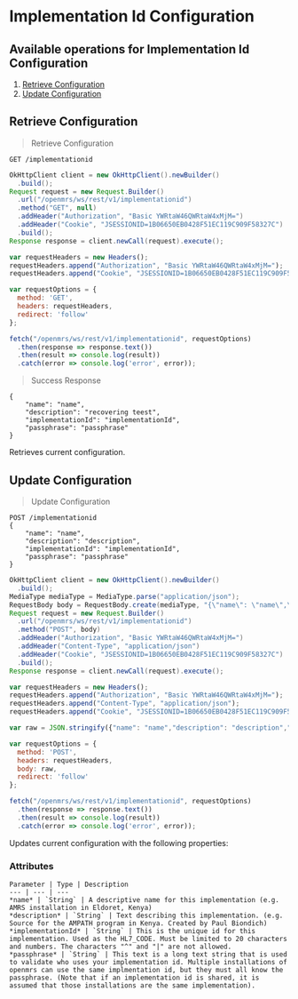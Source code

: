 # Implementation Id Configuration

## Available operations for Implementation Id Configuration

1. [Retrieve Configuration](#retrieve-configuration)
2. [Update Configuration](#update-configuration)

## Retrieve Configuration

> Retrieve Configuration

```shell
GET /implementationid
```

```java
OkHttpClient client = new OkHttpClient().newBuilder()
  .build();
Request request = new Request.Builder()
  .url("/openmrs/ws/rest/v1/implementationid")
  .method("GET", null)
  .addHeader("Authorization", "Basic YWRtaW46QWRtaW4xMjM=")
  .addHeader("Cookie", "JSESSIONID=1B06650EB0428F51EC119C909F58327C")
  .build();
Response response = client.newCall(request).execute();
```

```javascript
var requestHeaders = new Headers();
requestHeaders.append("Authorization", "Basic YWRtaW46QWRtaW4xMjM=");
requestHeaders.append("Cookie", "JSESSIONID=1B06650EB0428F51EC119C909F58327C");

var requestOptions = {
  method: 'GET',
  headers: requestHeaders,
  redirect: 'follow'
};

fetch("/openmrs/ws/rest/v1/implementationid", requestOptions)
  .then(response => response.text())
  .then(result => console.log(result))
  .catch(error => console.log('error', error));
```

> Success Response

```response
{
    "name": "name",
    "description": "recovering teest",
    "implementationId": "implementationId",
    "passphrase": "passphrase"
}
```

Retrieves current configuration.

## Update Configuration

> Update Configuration

```shell
POST /implementationid
{
    "name": "name",
    "description": "description",
    "implementationId": "implementationId",
    "passphrase": "passphrase"
}
```

```java
OkHttpClient client = new OkHttpClient().newBuilder()
  .build();
MediaType mediaType = MediaType.parse("application/json");
RequestBody body = RequestBody.create(mediaType, "{\"name\": \"name\",\"description\": \"description\",\"implementationId\": \"implementationId\",\"passphrase\": \"passphrase\"}");
Request request = new Request.Builder()
  .url("/openmrs/ws/rest/v1/implementationid")
  .method("POST", body)
  .addHeader("Authorization", "Basic YWRtaW46QWRtaW4xMjM=")
  .addHeader("Content-Type", "application/json")
  .addHeader("Cookie", "JSESSIONID=1B06650EB0428F51EC119C909F58327C")
  .build();
Response response = client.newCall(request).execute();
```

```javascript
var requestHeaders = new Headers();
requestHeaders.append("Authorization", "Basic YWRtaW46QWRtaW4xMjM=");
requestHeaders.append("Content-Type", "application/json");
requestHeaders.append("Cookie", "JSESSIONID=1B06650EB0428F51EC119C909F58327C");

var raw = JSON.stringify({"name": "name","description": "description","implementationId": "implementationId","passphrase": "passphrase"});

var requestOptions = {
  method: 'POST',
  headers: requestHeaders,
  body: raw,
  redirect: 'follow'
};

fetch("/openmrs/ws/rest/v1/implementationid", requestOptions)
  .then(response => response.text())
  .then(result => console.log(result))
  .catch(error => console.log('error', error));
```

Updates current configuration with the following properties:

### Attributes
    Parameter | Type | Description
    --- | --- | ---
    *name* | `String` | A descriptive name for this implementation (e.g. AMRS installation in Eldoret, Kenya)
    *description* | `String` | Text describing this implementation. (e.g. Source for the AMPATH program in Kenya. Created by Paul Biondich)
    *implementationId* | `String` | This is the unique id for this implementation. Used as the HL7_CODE. Must be limited to 20 characters and numbers. The characters "^" and "|" are not allowed.
    *passphrase* | `String` | This text is a long text string that is used to validate who uses your implementation id. Multiple installations of openmrs can use the same implmentation id, but they must all know the passphrase. (Note that if an implementation id is shared, it is assumed that those installations are the same implementation).
